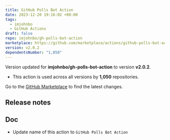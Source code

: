 ```yaml
---
title: GitHub Polls Bot Action
date: 2023-12-20 19:16:02 +00:00
tags:
  - imjohnbo
  - GitHub Actions
draft: false
repo: imjohnbo/gh-polls-bot-action
marketplace: https://github.com/marketplace/actions/github-polls-bot-action
version: v2.0.2
dependentsNumber: "1,050"
---
```



Version updated for **imjohnbo/gh-polls-bot-action** to version **v2.0.2**.
- This action is used across all versions by **1,050** repositories.

Go to the [GitHub Marketplace](https://github.com/marketplace/actions/github-polls-bot-action) to find the latest changes.

## Release notes

## Doc
* Update name of this action to `GitHub Polls Bot Action`
